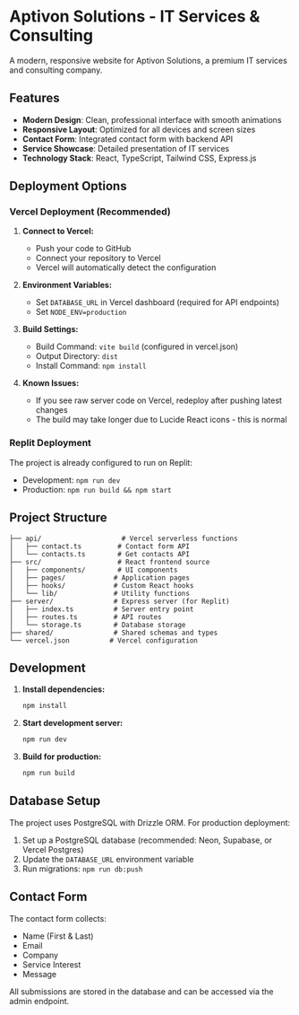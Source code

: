 # Aptivon Solutions - IT Services & Consulting

A modern, responsive website for Aptivon Solutions, a premium IT services and consulting company.

## Features

- **Modern Design**: Clean, professional interface with smooth animations
- **Responsive Layout**: Optimized for all devices and screen sizes
- **Contact Form**: Integrated contact form with backend API
- **Service Showcase**: Detailed presentation of IT services
- **Technology Stack**: React, TypeScript, Tailwind CSS, Express.js

## Deployment Options

### Vercel Deployment (Recommended)

1. **Connect to Vercel:**
   - Push your code to GitHub
   - Connect your repository to Vercel
   - Vercel will automatically detect the configuration

2. **Environment Variables:**
   - Set `DATABASE_URL` in Vercel dashboard (required for API endpoints)
   - Set `NODE_ENV=production`

3. **Build Settings:**
   - Build Command: `vite build` (configured in vercel.json)
   - Output Directory: `dist`
   - Install Command: `npm install`

4. **Known Issues:**
   - If you see raw server code on Vercel, redeploy after pushing latest changes
   - The build may take longer due to Lucide React icons - this is normal

### Replit Deployment

The project is already configured to run on Replit:
- Development: `npm run dev`
- Production: `npm run build && npm start`

## Project Structure

```
├── api/                    # Vercel serverless functions
│   ├── contact.ts         # Contact form API
│   └── contacts.ts        # Get contacts API
├── src/                   # React frontend source
│   ├── components/        # UI components
│   ├── pages/            # Application pages
│   ├── hooks/            # Custom React hooks
│   └── lib/              # Utility functions
├── server/               # Express server (for Replit)
│   ├── index.ts          # Server entry point
│   ├── routes.ts         # API routes
│   └── storage.ts        # Database storage
├── shared/               # Shared schemas and types
└── vercel.json          # Vercel configuration
```

## Development

1. **Install dependencies:**
   ```bash
   npm install
   ```

2. **Start development server:**
   ```bash
   npm run dev
   ```

3. **Build for production:**
   ```bash
   npm run build
   ```

## Database Setup

The project uses PostgreSQL with Drizzle ORM. For production deployment:

1. Set up a PostgreSQL database (recommended: Neon, Supabase, or Vercel Postgres)
2. Update the `DATABASE_URL` environment variable
3. Run migrations: `npm run db:push`

## Contact Form

The contact form collects:
- Name (First & Last)
- Email
- Company
- Service Interest
- Message

All submissions are stored in the database and can be accessed via the admin endpoint.